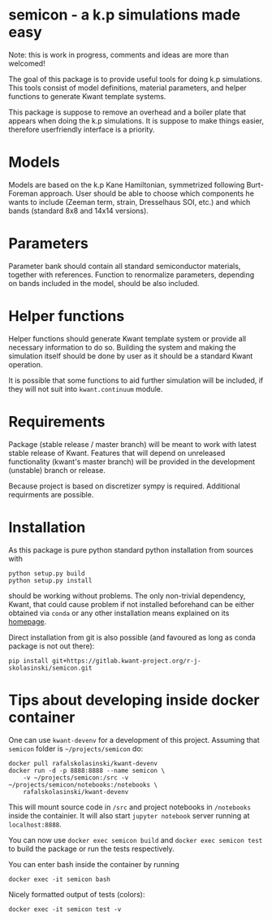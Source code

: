 # semicon - a k.p simulations made easy

Note: this is work in progress, comments and ideas are more than welcomed!

The goal of this package is to provide useful tools for doing k.p simulations.
This tools consist of model definitions, material parameters, and helper
functions to generate Kwant template systems.

This package is suppose to remove an overhead and a boiler plate that appears
when doing the k.p simulations. It is suppose to make things easier, therefore
userfriendly interface is a priority.


# Models

Models are based on the k.p Kane Hamiltonian, symmetrized following Burt-Foreman
approach. User should be able to choose which components he wants to include
(Zeeman term, strain, Dresselhaus SOI, etc.) and which bands (standard 8x8 and 14x14 versions).


# Parameters

Parameter bank should contain all standard semiconductor materials, together
with references. Function to renormalize parameters, depending on bands included
in the model, should be also included.


# Helper functions

Helper functions should generate Kwant template system or provide all necessary
information to do so. Building the system and making the simulation itself
should be done by user as it should be a standard Kwant operation.

It is possible that some functions to aid further simulation will be included,
if they will not suit into ``kwant.continuum`` module.



# Requirements

Package (stable release / master branch) will be meant to work with latest
stable release of Kwant. Features that will depend on unreleased functionality
(kwant's master branch) will be provided in the development (unstable) branch
or release.

Because project is based on discretizer sympy is required.
Additional requirments are possible.

# Installation
As this package is pure python standard python installation from sources with
```
python setup.py build
python setup.py install
```
should be working without problems. The only non-trivial dependency, Kwant, that
could cause problem if not installed beforehand can be either obtained via
``conda`` or any other installation means explained on 
its [homepage](https://kwant-project.org/).

Direct installation from git is also possible (and favoured as long as conda 
package is not out there):
```
pip install git+https://gitlab.kwant-project.org/r-j-skolasinski/semicon.git
```


# Tips about developing inside docker container

One can use ``kwant-devenv`` for a development of this project.
Assuming that ``semicon`` folder is ``~/projects/semicon`` do:
```
docker pull rafalskolasinski/kwant-devenv
docker run -d -p 8888:8888 --name semicon \
    -v ~/projects/semicon:/src -v ~/projects/semicon/notebooks:/notebooks \
    rafalskolasinski/kwant-devenv
```

This will mount source code in ``/src`` and project notebooks in ``/notebooks``
inside the containier. It will also start ``jupyter notebook`` server running
at ``localhost:8888``.

You can now use ``docker exec semicon build`` and ``docker exec semicon test``
to build the package or run the tests respectively.

You can enter bash inside the container by running
```
docker exec -it semicon bash
```

Nicely formatted output of tests (colors):
```
docker exec -it semicon test -v
```
